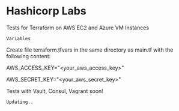# Hashicorp Labs

Tests for Terraform on AWS EC2 and Azure VM Instances

`Variables`

Create file terraform.tfvars in the same directory as main.tf with the following content:

AWS_ACCESS_KEY="<your_aws_access_key>"

AWS_SECRET_KEY="<your_aws_secret_key>"

Tests with Vault, Consul, Vagrant soon!

`Updating..`